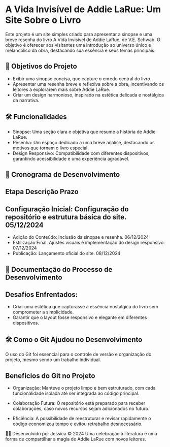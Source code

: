 # A Vida Invisível de Addie LaRue: Um Site Sobre o Livro
Este projeto é um site simples criado para apresentar a sinopse e uma breve resenha do livro A Vida Invisível de Addie LaRue, de V.E. Schwab. O objetivo é oferecer aos visitantes uma introdução ao universo único e melancólico da obra, destacando sua essência e seus temas principais.

## 🎯 Objetivos do Projeto
- Exibir uma sinopse concisa, que capture o enredo central do livro.
- Apresentar uma resenha breve e reflexiva sobre a obra, incentivando os leitores a explorarem mais sobre Addie LaRue.
- Criar um design harmonioso, inspirado na estética delicada e nostálgica da narrativa.

## 🛠️ Funcionalidades
- Sinopse: Uma seção clara e objetiva que resume a história de Addie LaRue.
- Resenha: Um espaço dedicado a uma breve análise, destacando os motivos que tornam o livro especial.
- Design Responsivo: Compatibilidade com diferentes dispositivos, garantindo acessibilidade e uma experiência agradável.

## 📅 Cronograma de Desenvolvimento
## Etapa	Descrição	Prazo
## Configuração Inicial:	Configuração do repositório e estrutura básica do site.	05/12/2024
- Adição do Conteúdo:	Inclusão da sinopse e resenha.	06/12/2024
- Estilização Final:	Ajustes visuais e implementação do design responsivo.	07/12/2024
- Publicação:	Lançamento oficial do site.	08/12/2024

## 📝 Documentação do Processo de Desenvolvimento
## Desafios Enfrentados:

- Criar uma estética que capturasse a essência nostálgica do livro sem comprometer a simplicidade.
- Garantir que o layout fosse responsivo e elegante em diferentes dispositivos.

## 🛠️ Como o Git Ajudou no Desenvolvimento
O uso do Git foi essencial para o controle de versão e organização do projeto, mesmo sendo um trabalho individual.

## Benefícios do Git no Projeto
- Organização:
Manteve o projeto limpo e bem estruturado, com cada funcionalidade isolada até ser integrada ao código principal.

- Colaboração Futura:
O repositório está preparado para receber colaborações, caso novos recursos sejam adicionados no futuro.

- Eficiência:
A possibilidade de reestruturar e revisar rapidamente o código economizou tempo e evitou retrabalho desnecessário.

👩‍💻 Desenvolvido por
Jessica © 2024
Uma celebração à literatura e uma forma de compartilhar a magia de Addie LaRue com novos leitores.
